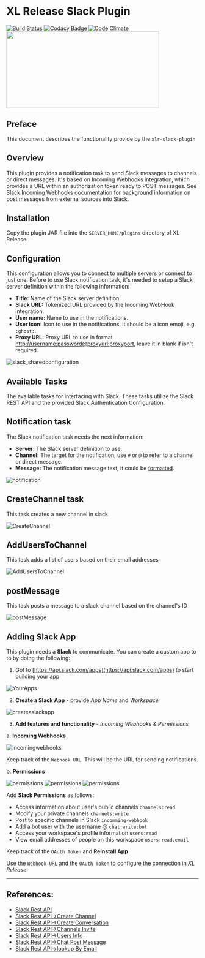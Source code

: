 # XL Release Slack Plugin

[![Build Status](https://travis-ci.org/xebialabs-community/xlr-slack-plugin.svg?branch=master)](https://travis-ci.org/xebialabs-community/xlr-slack-plugin)
[![Codacy Badge](https://api.codacy.com/project/badge/Grade/80e1ff4ab8a1482c8b2ab93e6d469d07)](https://www.codacy.com/app/gsajwan/xlr-slack-plugin?utm_source=github.com&amp;utm_medium=referral&amp;utm_content=xebialabs-community/xlr-slack-plugin&amp;utm_campaign=Badge_Grade)
[![Code Climate](https://codeclimate.com/github/xebialabs-community/xlr-slack-plugin/badges/gpa.svg)](https://codeclimate.com/github/xebialabs-community/xlr-slack-plugin)
<img src="https://cdn1.tnwcdn.com/wp-content/blogs.dir/1/files/2014/10/Slack.png" width="400" height="200"/>


## Preface
This document describes the functionality provide by the `xlr-slack-plugin`

## Overview
This plugin provides a notification task to send Slack messages to channels or direct messages.
It's based on Incoming Webhooks integration, which provides a URL within an authorization token ready to POST messages.
See [Slack Incoming Webhooks](https://api.slack.com/incoming-webhooks) documentation for background information on post messages from external sources into Slack.

## Installation
Copy the plugin JAR file into the `SERVER_HOME/plugins` directory of XL Release.

## Configuration
This configuration allows you to connect to multiple servers or connect to just one.
Before to use Slack notification task, it's needed to setup a Slack server definition within the following information:

- **Title:** Name of the Slack server definition.
- **Slack URL:** Tokenized URL provided by the Incoming WebHook integration.
- **User name:** Name to use in the notifications.
- **User icon:** Icon to use in the notifications, it should be a icon emoji, e.g. `:ghost:`.
- **Proxy URL:** Proxy URL to use in format <http://username:password@proxyurl:proxyport>, leave it in blank if isn't required.

![slack_sharedconfiguration](images/slack_sharedconfiguration.png)

## Available Tasks
The available tasks for interfacing with Slack. These tasks utilize the Slack REST API and the provided Slack Authentication Configuration.

## Notification task
The Slack notification task needs the next information:

- **Server:** The Slack server definition to use.
- **Channel:** The target for the notification, use `#` or `@` to refer to a channel or direct message.
- **Message:** The notification message text, it could be [formatted](https://api.slack.com/docs/formatting).

![notification](images/notification.png)

## CreateChannel task
This task creates a new channel in slack

![CreateChannel](images/CreateChannel.png)

## AddUsersToChannel
This task adds a list of users based on their email addresses

![AddUsersToChannel](images/AddUsersToChannel.png)

## postMessage
This task posts a message to a slack channel based on the channel's ID

![postMessage](images/postMessage.png)

## Adding Slack App
This plugin needs a **Slack** to communicate.  You can create a custom app to to by doing the following:

1. Got to [https://api.slack.com/apps](https://api.slack.com/apps) to start building your app

  ![YourApps](images/yourapps.png)

2. **Create a Slack App** - provide *App Name* and *Workspace*

  ![createaslackapp](images/createaslackapp.png)

3. **Add features and functionality** - *Incoming Webhooks* & *Permissions*

  a. **Incoming Webhooks**

  ![incomingwebhooks](images/incomingwebhooks.png)

  Keep track of the `Webhook URL`.  This will be the URL for sending notifications.

  b. **Permissions**

  ![permissions](images/permissions1.png)
  ![permissions](images/permissions2.png)
  ![permissions](images/permissions3.png)

  Add **Slack Permissions** as follows:
  - Access information about user's public channels `channels:read`
  - Modify your private channels `channels:write`
  - Post to specific channels in Slack `incomming-webhook`
  - Add a bot user with the username *@<botname>* `chat:write:bot`
  - Access your workspace's profile information `users:read`
  - View email addresses of people on this workspace `users:read.email`

  Keep track of the `OAuth Token` and **Reinstall App**

  Use the `Webhook URL` and the `OAuth Token` to configure the connection in *XL Release*


---
## References:
* [Slack Rest API](https://api.slack.com/web)
* [Slack Rest API->Create Channel](https://api.slack.com/methods/channels.create)
* [Slack Rest API->Create Conversation](https://api.slack.com/methods/conversations.create)
* [Slack Rest API->Channels Invite]()
* [Slack Rest API->Users Info](https://api.slack.com/methods/users.info)
* [Slack Rest API->Chat Post Message](https://api.slack.com/methods/chat.postMessage)
* [Slack Rest API->lookup By Email](https://api.slack.com/methods/users.lookupByEmail)
